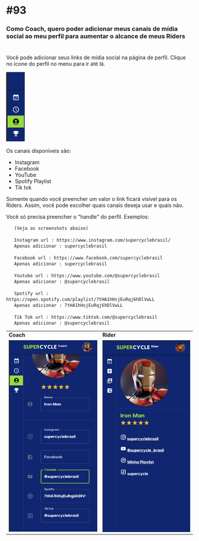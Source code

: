 # #93 

### Como Coach, quero poder adicionar meus canais de mídia social ao meu perfil para aumentar o alcance de meus Riders
#
Você pode adicionar seus links de mídia social na página de perfil. Clique no ícone do perfil no menu para ir até lá.

<img src="Screenshot0.png" width="50" title="Edit">

Os canais disponíveis são:

- Instagram
- Facebook
- YouTube
- Spotify Playlist
- Tik tok

Somente quando você preencher um valor o link ficará visível para os Riders. 
Assim, você pode escolher quais canais deseja usar e quais não.

Você só precisa preencher o "handle" do perfil. Exemplos:

```
   (Veja as screenshots abaixo)
   
   Instagram url : https://www.instagram.com/supercyclebrasil/ 
   Apenas adicionar : supercyclebrasil
   
   Facebook url : https://www.facebook.com/supercyclebrasil 
   Apenas adicionar : supercyclebrasil
   
   Youtube url : https://www.youtube.com/@supercyclebrasil
   Apenas adicionar : @supercyclebrasil
   
   Spotify url : https://open.spotify.com/playlist/7tHA1hHsjEuRqj6hDlVwLL
   Apenas adicionar : 7tHA1hHsjEuRqj6hDlVwLL
   
   Tik Tok url : https://www.tiktok.com/@supercyclebrasil
   Apenas adicionar : @supercyclebrasil
```

<table>
 <tr> 
    <td> <b>Coach</b> </td>
    <td> <b>Rider</b> </td>
 </tr>
 <tr>
    <td><img src="Screenshot1.png" width="300" title="Edit"></td>
    <td><img src="Screenshot2.png" width="300" title="View"></td> 
</tr>
</table>



